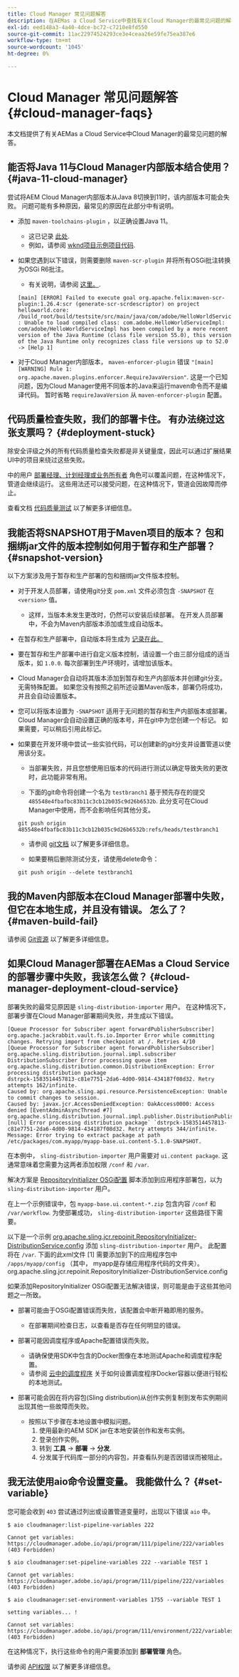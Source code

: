 ```yaml
---
title: Cloud Manager 常见问题解答
description: 在AEMas a Cloud Service中查找有关Cloud Manager的最常见问题的解答。
exl-id: eed148a3-4a40-4dce-bc72-c7210e8fd550
source-git-commit: 11ac22974524293ce3e4ceaa26e59fe75ea387e6
workflow-type: tm+mt
source-wordcount: '1045'
ht-degree: 0%

---
```



# Cloud Manager 常见问题解答 {#cloud-manager-faqs}

本文档提供了有关AEMas a Cloud Service中Cloud Manager的最常见问题的解答。

## 能否将Java 11与Cloud Manager内部版本结合使用？ {#java-11-cloud-manager}

尝试将AEM Cloud Manager内部版本从Java 8切换到11时，该内部版本可能会失败。 问题可能有多种原因，最常见的原因在此部分中有说明。

* 添加 `maven-toolchains-plugin` ，以正确设置Java 11。
   * 这已记录 [此处](/help/implementing/cloud-manager/getting-access-to-aem-in-cloud/using-the-wizard.md#getting-started).
   * 例如，请参阅 [wknd项目示例项目代码](https://github.com/adobe/aem-guides-wknd/commit/6cb5238cb6b932735dcf91b21b0d835ae3a7fe75).

* 如果您遇到以下错误，则需要删除 `maven-scr-plugin` 并将所有OSGi批注转换为OSGi R6批注。
   * 有关说明，请参阅 [这里。](https://cqdump.wordpress.com/2019/01/03/from-scr-annotations-to-osgi-annotations/).

   ```text
   [main] [ERROR] Failed to execute goal org.apache.felix:maven-scr-plugin:1.26.4:scr (generate-scr-scrdescriptor) on project helloworld.core: /build_root/build/testsite/src/main/java/com/adobe/HelloWorldServiceImpl.java : Unable to load compiled class: com.adobe.HelloWorldServiceImpl: com/adobe/HelloWorldServiceImpl has been compiled by a more recent version of the Java Runtime (class file version 55.0), this version of the Java Runtime only recognizes class file versions up to 52.0 -> [Help 1]
   ```

* 对于Cloud Manager内部版本， `maven-enforcer-plugin` 错误 `"[main] [WARNING] Rule 1: org.apache.maven.plugins.enforcer.RequireJavaVersion"`. 这是一个已知问题，因为Cloud Manager使用不同版本的Java来运行maven命令而不是编译代码。 暂时省略 `requireJavaVersion` 从 `maven-enforcer-plugin` 配置。

## 代码质量检查失败，我们的部署卡住。 有办法绕过这张支票吗？ {#deployment-stuck}

除安全评级之外的所有代码质量检查失败都是非关键量度，因此可以通过扩展结果UI中的项目来绕过这些失败。

中的用户 [部署经理、计划经理或业务所有者](/help/onboarding/learn-concepts/aem-cs-team-product-profiles.md) 角色可以覆盖问题，在这种情况下，管道会继续运行。 这些用法还可以接受问题，在这种情况下，管道会因故障而停止。

查看文档 [代码质量测试](/help/implementing/cloud-manager/code-quality-testing.md) 以了解更多详细信息。

## 我能否将SNAPSHOT用于Maven项目的版本？ 包和捆绑jar文件的版本控制如何用于暂存和生产部署？ {#snapshot-version}

以下方案涉及用于暂存和生产部署的包和捆绑jar文件版本控制。

* 对于开发人员部署，请使用git分支 `pom.xml` 文件必须包含 `-SNAPSHOT` 在 `<version>` 值。
   * 这样，当版本未发生更改时，仍然可以安装后续部署。 在开发人员部署中，不会为Maven内部版本添加或生成自动版本。

* 在暂存和生产部署中，自动版本将生成为 [记录在此。](/help/implementing/cloud-manager/managing-code/project-version-handling.md)

* 要在暂存和生产部署中进行自定义版本控制，请设置一个由三部分组成的适当版本，如 `1.0.0`. 每次部署到生产环境时，请增加该版本。

* Cloud Manager会自动将其版本添加到暂存和生产内部版本并创建git分支。 无需特殊配置。 如果您没有按照之前所述设置Maven版本，部署仍将成功，并且会自动设置版本。

* 您可以将版本设置为 `-SNAPSHOT` 适用于无问题的暂存和生产内部版本或部署。 Cloud Manager会自动设置正确的版本号，并在git中为您创建一个标记。 如果需要，可以稍后引用此标记。

* 如果要在开发环境中尝试一些实验代码，可以创建新的git分支并设置管道以使用该分支。
   * 当部署失败，并且您想使用旧版本的代码进行测试以确定导致失败的更改时，此功能非常有用。

   * 下面的git命令将创建一个名为 `testbranch1` 基于预先存在的提交 `485548e4fbafbc83b11c3cb12b035c9d26b6532b`.  此分支可在Cloud Manager中使用，而不会影响任何其他分支。

   ```shell
   git push origin 485548e4fbafbc83b11c3cb12b035c9d26b6532b:refs/heads/testbranch1
   ```

   * 请参阅 [git文档](https://git-scm.com/book/en/v2/Git-Internals-Git-References) 以了解更多详细信息。

   * 如果要稍后删除测试分支，请使用delete命令：

   ```shell
   git push origin --delete testbranch1
   ```

## 我的Maven内部版本在Cloud Manager部署中失败，但它在本地生成，并且没有错误。 怎么了？ {#maven-build-fail}

请参阅 [Git资源](https://github.com/cqsupport/cloud-manager/blob/main/cm-build-step-fails.md) 以了解更多详细信息。

## 如果Cloud Manager部署在AEMas a Cloud Service的部署步骤中失败，我该怎么做？ {#cloud-manager-deployment-cloud-service}

部署失败的最常见原因是 `sling-distribution-importer` 用户。 在这种情况下，部署步骤在Cloud Manager部署期间失败，并生成以下错误。

```text
[Queue Processor for Subscriber agent forwardPublisherSubscriber] org.apache.jackrabbit.vault.fs.io.Importer Error while committing changes. Retrying import from checkpoint at /. Retries 4/10
[Queue Processor for Subscriber agent forwardPublisherSubscriber] org.apache.sling.distribution.journal.impl.subscriber DistributionSubscriber Error processing queue item
org.apache.sling.distribution.common.DistributionException: Error processing distribution package
dstrpck-1583514457813-c81e7751-2da6-4d00-9814-434187f08d32. Retry attempts 162/infinite.
Caused by: org.apache.sling.api.resource.PersistenceException: Unable to commit changes to session.
Caused by: javax.jcr.AccessDeniedException: OakAccess0000: Access denied [EventAdminAsyncThread #7] org.apache.sling.distribution.journal.impl.publisher.DistributionPublisher [null] Error processing distribution package` `dstrpck-1583514457813-c81e7751-2da6-4d00-9814-434187f08d32. Retry attempts 344/infinite. Message: Error trying to extract package at path /etc/packages/com.myapp/myapp-base.ui.content-5.1.0-SNAPSHOT.
```

在本例中， `sling-distribution-importer` 用户需要对 `ui.content package`.  这通常意味着您需要为这两者添加权限 `/conf` 和 `/var`.

解决方案是 [RepositoryInitializer OSGi配置](/help/implementing/deploying/overview.md#repoint) 脚本添加到应用程序部署包，以为 `sling-distribution-importer` 用户。

在上一个示例错误中，包 `myapp-base.ui.content-*.zip` 包含内容 `/conf` 和 `/var/workflow`. 为使部署成功， `sling-distribution-importer` 这些路径下需要。

以下是一个示例 [org.apache.sling.jcr.repoinit.RepositoryInitializer-DistributionService.config](https://github.com/cqsupport/cloud-manager/blob/main/org.apache.sling.jcr.repoinit.RepositoryInitializer-distribution.config) 添加 `sling-distribution-importer` 用户。  此配置将在 `/var`.  下面的此xml文件 [1] 需要添加到下的应用程序包中 `/apps/myapp/config` （其中， myapp是存储应用程序代码的文件夹）。
org.apache.sling.jcr.repoinit.RepositoryInitializer-DistributionService.config

如果添加RepositoryInitializer OSGi配置无法解决错误，则可能是由于这些其他问题之一所致。

* 部署可能由于OSGi配置错误而失败，该配置会中断开箱即用的服务。
   * 在部署期间检查日志，以查看是否存在任何明显的错误。

* 部署可能因调度程序或Apache配置错误而失败。
   * 请确保使用SDK中包含的Docker图像在本地测试Apache和调度程序配置。
   * 请参阅 [云中的调度程序](/help/implementing/dispatcher/disp-overview.md#content-delivery) 关于如何设置调度程序Docker容器以便进行轻松的本地测试。

* 部署可能会因在将内容包(Sling distribution)从创作实例复制到发布实例期间出现其他一些故障而失败。
   * 按照以下步骤在本地设置中模拟问题。
      1. 使用最新的AEM SDK jar在本地安装创作和发布实例。
      1. 登录创作实例。
      1. 转到 **工具** -> **部署** -> **分发**.
      1. 分发属于代码库一部分的内容包，并查看队列是否因错误而被阻止。

## 我无法使用aio命令设置变量。 我能做什么？ {#set-variable}

您可能会收到 `403` 尝试通过列出或设置管道变量时，出现以下错误 `aio` 中。

```shell
$ aio cloudmanager:list-pipeline-variables 222

Cannot get variables: https://cloudmanager.adobe.io/api/program/111/pipeline/222/variables (403 Forbidden)

$ aio cloudmanager:set-pipeline-variables 222 --variable TEST 1

Cannot get variables: https://cloudmanager.adobe.io/api/program/111/pipeline/222/variables (403 Forbidden)

$ aio cloudmanager:set-environment-variables 1755 --variable TEST 1

setting variables... !

Cannot set variables: https://cloudmanager.adobe.io/api/program/111/environment/222/variables (403 Forbidden)
```

在这种情况下，执行这些命令的用户需要添加到 **部署管理** 角色。

请参阅 [API权限](https://www.adobe.io/apis/experiencecloud/cloud-manager/docs.html#!AdobeDocs/cloudmanager-api-docs/master/permissions.md) 以了解更多详细信息。
